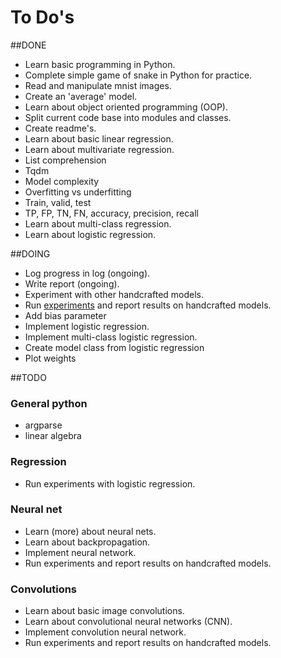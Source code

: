 # To Do's

##DONE
- Learn basic programming in Python.
- Complete simple game of snake in Python for practice.
- Read and manipulate mnist images.
- Create an 'average' model.
- Learn about object oriented programming (OOP).
- Split current code base into modules and classes.
- Create readme's.
- Learn about basic linear regression.
- Learn about multivariate regression.
- List comprehension
- Tqdm
- Model complexity
- Overfitting vs underfitting 
- Train, valid, test
- TP, FP, TN, FN, accuracy, precision, recall
- Learn about multi-class regression.
- Learn about logistic regression.

##DOING
- Log progress in log (ongoing). 
- Write report (ongoing).
- Experiment with other handcrafted models.
- Run [experiments](experiments.md) and report results on handcrafted models.
- Add bias parameter
- Implement logistic regression.
- Implement multi-class logistic regression.
- Create model class from logistic regression
- Plot weights

##TODO
### General python
- argparse
- linear algebra

### Regression
- Run experiments with logistic regression.

### Neural net
- Learn (more) about neural nets.
- Learn about backpropagation.
- Implement neural network. 
- Run experiments and report results on handcrafted models.

### Convolutions
- Learn about basic image convolutions.
- Learn about convolutional neural networks (CNN).
- Implement convolution neural network. 
- Run experiments and report results on handcrafted models.
